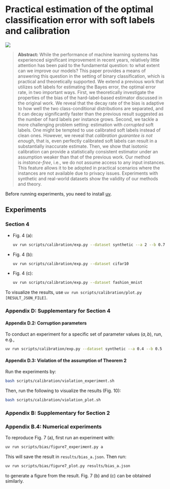 # Practical estimation of the optimal classification error with soft labels and calibration

[![](http://img.shields.io/badge/cs.LG-arXiv%3A2505.20761-B31B1B.svg)](https://arxiv.org/abs/2505.20761)

> **Abstract:** 
> While the performance of machine learning systems has experienced significant improvement in recent years, relatively little attention has been paid to the fundamental question: to what extent can we improve our models? This paper provides a means of answering this question in the setting of binary classification, which is practical and theoretically supported. We extend a previous work that utilizes soft labels for estimating the Bayes error, the optimal error rate, in two important ways. First, we theoretically investigate the properties of the bias of the hard-label-based estimator discussed in the original work. We reveal that the decay rate of the bias is adaptive to how well the two class-conditional distributions are separated, and it can decay significantly faster than the previous result suggested as the number of hard labels per instance grows. Second, we tackle a more challenging problem setting: estimation with _corrupted_ soft labels. One might be tempted to use calibrated soft labels instead of clean ones. However, we reveal that _calibration guarantee is not enough_, that is, even perfectly calibrated soft labels can result in a substantially inaccurate estimate. Then, we show that isotonic calibration can provide a statistically consistent estimator under an assumption weaker than that of the previous work. Our method is _instance-free_, i.e., we do not assume access to any input instances. This feature allows it to be adopted in practical scenarios where the instances are not available due to privacy issues. Experiments with synthetic and real-world datasets show the validity of our methods and theory.

Before running experiments, you need to install [uv](https://docs.astral.sh/uv/).

## Experiments

### Section 4

- Fig. 4 (a):
  
  ```bash
  uv run scripts/calibration/exp.py --dataset synthetic --a 2 --b 0.7
  ```
  
- Fig. 4 (b):
  
  ```bash
  uv run scripts/calibration/exp.py --dataset cifar10
  ```

- Fig. 4 (c):
  
  ```bash
  uv run scripts/calibration/exp.py --dataset fashion_mnist
  ```

To visualize the results, use `uv run scripts/calibration/plot.py [RESULT_JSON_FILE]`.

### Appendix D: Supplementary for Section 4

#### Appendix D.2: Corruption parameters

To conduct an experiment for a specific set of parameter values $(a, b)$, run, e.g.,

```bash
uv run scripts/calibration/exp.py --dataset synthetic --a 0.4 --b 0.5
```

#### Appendix D.3: Violation of the assumption of Theorem 2

Run the experiments by:

```bash
bash scripts/calibration/violation_experiment.sh
```

Then, run the following to visualize the results (Fig. 10):

```bash
bash scripts/calibration/violation_plot.sh
```

### Appendix B: Supplementary for Section 2

### Appendix B.4: Numerical experiments

To reproduce Fig. 7 (a), first run an experiment with:

```bash
uv run scripts/bias/figure7_experiment.py a
```

This will save the result in `results/bias_a.json`. Then run:

```bash
uv run scripts/bias/figure7_plot.py results/bias_a.json
```

to generate a figure from the result.
Fig. 7 (b) and (c) can be obtained similarly.
